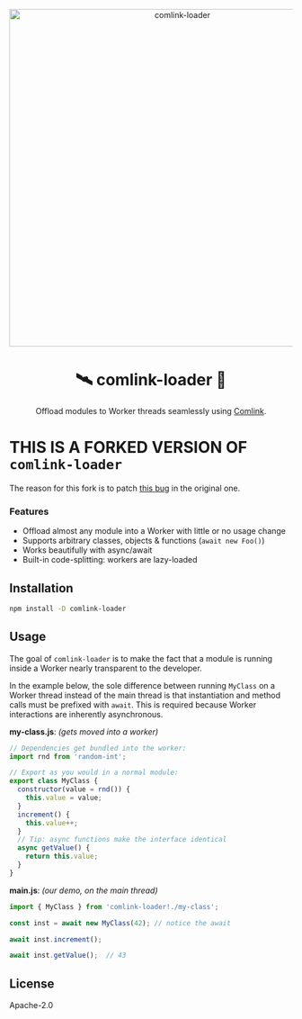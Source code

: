 <p align="center">
  <img src="https://i.imgur.com/cLb2dLG.jpg" width="600" alt="comlink-loader">
</p>
<h1 align="center">🛰 comlink-loader 📡</h1>
<p align="center">Offload modules to Worker threads seamlessly using <a href="https://github.com/GoogleChromeLabs/comlink">Comlink</a>.</p>

# THIS IS A FORKED VERSION OF `comlink-loader`

The reason for this fork is to patch [this bug](https://github.com/GoogleChromeLabs/comlink-loader/pull/17) in the original one. 

### Features

- Offload almost any module into a Worker with little or no usage change
- Supports arbitrary classes, objects & functions (`await new Foo()`)
- Works beautifully with async/await
- Built-in code-splitting: workers are lazy-loaded


## Installation

```sh
npm install -D comlink-loader
```


## Usage

The goal of `comlink-loader` is to make the fact that a module is running inside a Worker nearly transparent to the developer.

In the example below, the sole difference between running `MyClass` on a Worker thread instead of the main thread is that instantiation and method calls must be prefixed with `await`. This is required because Worker interactions are inherently asynchronous.

**my-class.js**: _(gets moved into a worker)_

```js
// Dependencies get bundled into the worker:
import rnd from 'random-int';

// Export as you would in a normal module:
export class MyClass {
  constructor(value = rnd()) {
    this.value = value;
  }
  increment() {
    this.value++;
  }
  // Tip: async functions make the interface identical
  async getValue() {
    return this.value;
  }
}
```

**main.js**: _(our demo, on the main thread)_

```js
import { MyClass } from 'comlink-loader!./my-class';

const inst = await new MyClass(42); // notice the await

await inst.increment();

await inst.getValue();  // 43
```

## License

Apache-2.0

